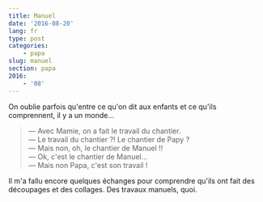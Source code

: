 ```yaml
---
title: Manuel
date: '2016-08-20'
lang: fr
type: post
categories:
    - papa
slug: manuel
section: papa
2016:
    - '08'
---
```


On oublie parfois qu'entre ce qu'on dit aux enfants et ce qu'ils comprennent, il y a un monde…

<!--more-->

> — Avec Mamie, on a fait le travail du chantier.  
> — Le travail du chantier ?! Le chantier de Papy ?  
> — Mais non, oh, le chantier de Manuel !!  
> — Ok, c'est le chantier de Manuel…  
> — Mais non Papa, c'est son travail !

Il m'a fallu encore quelques échanges pour comprendre qu'ils ont fait des découpages et des collages. Des travaux manuels, quoi.

